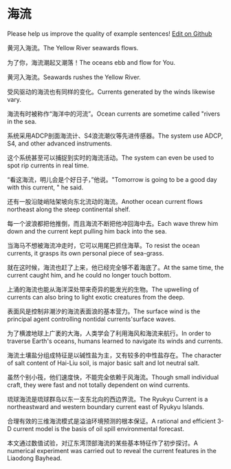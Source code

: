 # 海流

Please help us improve the quality of example sentences! [Edit on Github](https://github.com/jiyushe/jiyu-example-sentence-source/blob/main/chinese/hailiu.md)

<p><span class="chinese">黄河入海流。</span><span class="english">The Yellow River seawards flows.</span></p>

<p><span class="chinese">为了你，海流潮起又潮落！</span><span class="english">The oceans ebb and flow for You.</span></p>

<p><span class="chinese">黄河入海流。</span><span class="english">Seawards rushes the Yellow River.</span></p>

<p><span class="chinese">受风驱动的海流也有同样的变化。</span><span class="english">Currents generated by the winds likewise vary.</span></p>

<p><span class="chinese">海流有时被称作“海洋中的河流”。</span><span class="english">Ocean currents are sometime called "rivers in the sea.</span></p>

<p><span class="chinese">系统采用ADCP剖面海流计、S4浪流潮仪等先进传感器。</span><span class="english">The system use ADCP, S4, and other advanced instruments.</span></p>

<p><span class="chinese">这个系统甚至可以捕捉到实时的海流活动。</span><span class="english">The system can even be used to spot rip currents in real time.</span></p>

<p><span class="chinese">“看这海流，明儿会是个好日子，”他说。</span><span class="english">"Tomorrow is going to be a good day with this current, " he said.</span></p>

<p><span class="chinese">还有一股沿陡峭陆架坡向东北流动的海流。</span><span class="english">Another ocean current flows northeast along the steep continental shelf.</span></p>

<p><span class="chinese">每一个波浪都把他推倒，而且海流不断把他冲回海中去。</span><span class="english">Each wave threw him down and the current kept pulling him back into the sea.</span></p>

<p><span class="chinese">当海马不想被海流冲走时，它可以用尾巴抓住海草。</span><span class="english">To resist the ocean currents, it grasps its own personal piece of sea-grass.</span></p>

<p><span class="chinese">就在这时候，海流也赶了上来，他已经完全够不着海底了。</span><span class="english">At the same time, the current caught him, and he could no longer touch bottom.</span></p>

<p><span class="chinese">上涌的海流也能从海洋深处带来奇异的能发光的生物。</span><span class="english">The upwelling of currents can also bring to light exotic creatures from the deep.</span></p>

<p><span class="chinese">表面风是控制非潮汐的海流表面浪的基本营力。</span><span class="english">The surface wind is the principal agent controlling nontidal currents'surface waves.</span></p>

<p><span class="chinese">为了横渡地球上广袤的大海，人类学会了利用海风和海流来航行。</span><span class="english">In order to traverse Earth's oceans, humans learned to navigate its winds and currents.</span></p>

<p><span class="chinese">海流土壤盐分组成特征是以碱性盐为主，又有较多的中性盐存在。</span><span class="english">The character of salt content of Hai-Liu soil, is major basic salt and lot neutral salt.</span></p>

<p><span class="chinese">虽然个别小筏，他们速度快，不能完全依赖于风海流。</span><span class="english">Though small individual craft, they were fast and not totally dependent on wind currents.</span></p>

<p><span class="chinese">琉球海流是琉球群岛以东一支东北向的西边界流。</span><span class="english">The Ryukyu Current is a northeastward and western boundary current east of Ryukyu Islands.</span></p>

<p><span class="chinese">合理有效的三维海流模式是溢油环境预测的根本保证。</span><span class="english">A rational and efficient 3-D current model is the basis of oil spill environmental forecast.</span></p>

<p><span class="chinese">本文通过数值试验，对辽东湾顶部海流的某些基本特征作了初步探讨。</span><span class="english">A numerical experiment was carried out to reveal the current features in the Liaodong Bayhead.</span></p>


